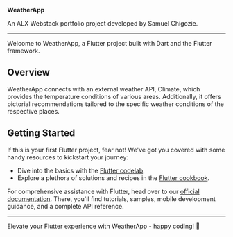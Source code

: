 **WeatherApp**

An ALX Webstack portfolio project developed by Samuel Chigozie.

---

Welcome to WeatherApp, a Flutter project built with Dart and the Flutter framework.

## Overview

WeatherApp connects with an external weather API, Climate, which provides the temperature conditions of various areas. Additionally, it offers pictorial recommendations tailored to the specific weather conditions of the respective places.

## Getting Started

If this is your first Flutter project, fear not! We've got you covered with some handy resources to kickstart your journey:

- Dive into the basics with the [Flutter codelab](https://flutter.dev/docs/get-started/codelab).
- Explore a plethora of solutions and recipes in the [Flutter cookbook](https://flutter.dev/docs/cookbook).

For comprehensive assistance with Flutter, head over to our [official documentation](https://flutter.dev/docs). There, you'll find tutorials, samples, mobile development guidance, and a complete API reference.

---

Elevate your Flutter experience with WeatherApp - happy coding! 🚀
